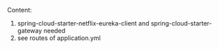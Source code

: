 Content:

1. spring-cloud-starter-netflix-eureka-client and spring-cloud-starter-gateway needed
2. see routes of application.yml